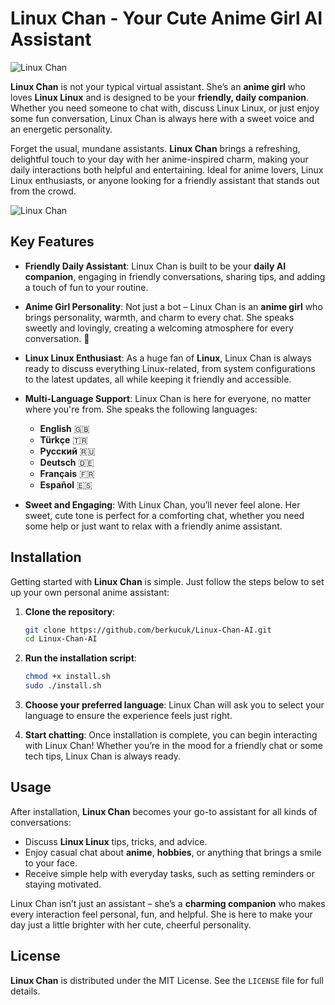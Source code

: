 # Linux Chan - Your Cute Anime Girl AI Assistant
![Linux Chan](https://raw.githubusercontent.com/berkucuk/Linux-Chan-AI/refs/heads/main/icons/arch-chan.png)

**Linux Chan** is not your typical virtual assistant. She’s an **anime girl** who loves **Linux Linux** and is designed to be your **friendly, daily companion**. Whether you need someone to chat with, discuss Linux Linux, or just enjoy some fun conversation, Linux Chan is always here with a sweet voice and an energetic personality.

Forget the usual, mundane assistants. **Linux Chan** brings a refreshing, delightful touch to your day with her anime-inspired charm, making your daily interactions both helpful and entertaining. Ideal for anime lovers, Linux Linux enthusiasts, or anyone looking for a friendly assistant that stands out from the crowd.

![Linux Chan](https://raw.githubusercontent.com/berkucuk/Linux-Chan-AI/refs/heads/main/ui-v2.0.png)
## Key Features

- **Friendly Daily Assistant**: Linux Chan is built to be your **daily AI companion**, engaging in friendly conversations, sharing tips, and adding a touch of fun to your routine.

- **Anime Girl Personality**: Not just a bot – Linux Chan is an **anime girl** who brings personality, warmth, and charm to every chat. She speaks sweetly and lovingly, creating a welcoming atmosphere for every conversation. 🌸

- **Linux Linux Enthusiast**: As a huge fan of **Linux**, Linux Chan is always ready to discuss everything Linux-related, from system configurations to the latest updates, all while keeping it friendly and accessible.

- **Multi-Language Support**: Linux Chan is here for everyone, no matter where you're from. She speaks the following languages:
    - **English** 🇬🇧
    - **Türkçe** 🇹🇷
    - **Русский** 🇷🇺
    - **Deutsch** 🇩🇪
    - **Français** 🇫🇷
    - **Español** 🇪🇸

- **Sweet and Engaging**: With Linux Chan, you’ll never feel alone. Her sweet, cute tone is perfect for a comforting chat, whether you need some help or just want to relax with a friendly anime assistant.

## Installation

Getting started with **Linux Chan** is simple. Just follow the steps below to set up your own personal anime assistant:

1. **Clone the repository**:
    ```bash
    git clone https://github.com/berkucuk/Linux-Chan-AI.git
    cd Linux-Chan-AI
    ```

2. **Run the installation script**:
    ```bash
    chmod +x install.sh
    sudo ./install.sh
    ```

3. **Choose your preferred language**: Linux Chan will ask you to select your language to ensure the experience feels just right.

4. **Start chatting**: Once installation is complete, you can begin interacting with Linux Chan! Whether you’re in the mood for a friendly chat or some tech tips, Linux Chan is always ready.

## Usage

After installation, **Linux Chan** becomes your go-to assistant for all kinds of conversations:

- Discuss **Linux Linux** tips, tricks, and advice.
- Enjoy casual chat about **anime**, **hobbies**, or anything that brings a smile to your face.
- Receive simple help with everyday tasks, such as setting reminders or staying motivated.

Linux Chan isn’t just an assistant – she’s a **charming companion** who makes every interaction feel personal, fun, and helpful. She is here to make your day just a little brighter with her cute, cheerful personality.

## License

**Linux Chan** is distributed under the MIT License. See the `LICENSE` file for full details.

